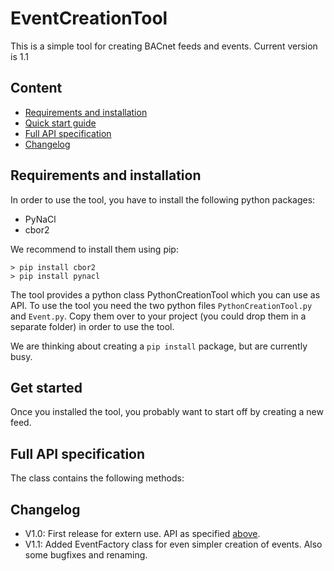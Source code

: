 # EventCreationTool

This is a simple tool for creating BACnet feeds and events.
Current version is 1.1

## Content

* [Requirements and installation](#requirements-and-installation)
* [Quick start guide](#get-started)
* [Full API specification](#full-api-specification)
* [Changelog](#changelog)

## Requirements and installation
In order to use the tool, you have to install the following python packages:
* PyNaCl
* cbor2

We recommend to install them using pip:
```
> pip install cbor2
> pip install pynacl
```

The tool provides a python class PythonCreationTool which you can use as API. To use the tool you need the two 
python files `PythonCreationTool.py` and `Event.py`. Copy them over to your project (you could drop them in a 
separate folder) in order to use the tool.

We are thinking about creating a `pip install` package, but are currently busy.

## Get started 
Once you installed the tool, you probably want to start off by creating a new feed. 


## Full API specification
The class contains the following methods:

## Changelog
* V1.0: First release for extern use. API as specified [above](#full-api-specification).
* V1.1: Added EventFactory class for even simpler creation of events. Also some bugfixes and renaming.